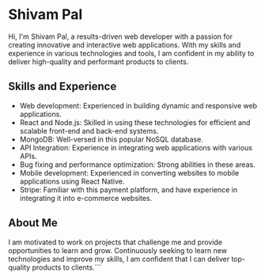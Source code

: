 # Shivam Pal

Hi, I'm Shivam Pal, a results-driven web developer with a passion for creating innovative and interactive web applications. With my skills and experience in various technologies and tools, I am confident in my ability to deliver high-quality and performant products to clients.

## Skills and Experience
- Web development: Experienced in building dynamic and responsive web applications.
- React and Node.js: Skilled in using these technologies for efficient and scalable front-end and back-end systems.
- MongoDB: Well-versed in this popular NoSQL database.
- API Integration: Experience in integrating web applications with various APIs.
- Bug fixing and performance optimization: Strong abilities in these areas.
- Mobile development: Experienced in converting websites to mobile applications using React Native.
- Stripe: Familiar with this payment platform, and have experience in integrating it into e-commerce websites.

## About Me
I am motivated to work on projects that challenge me and provide opportunities to learn and grow. Continuously seeking to learn new technologies and improve my skills, I am confident that I can deliver top-quality products to clients.```

